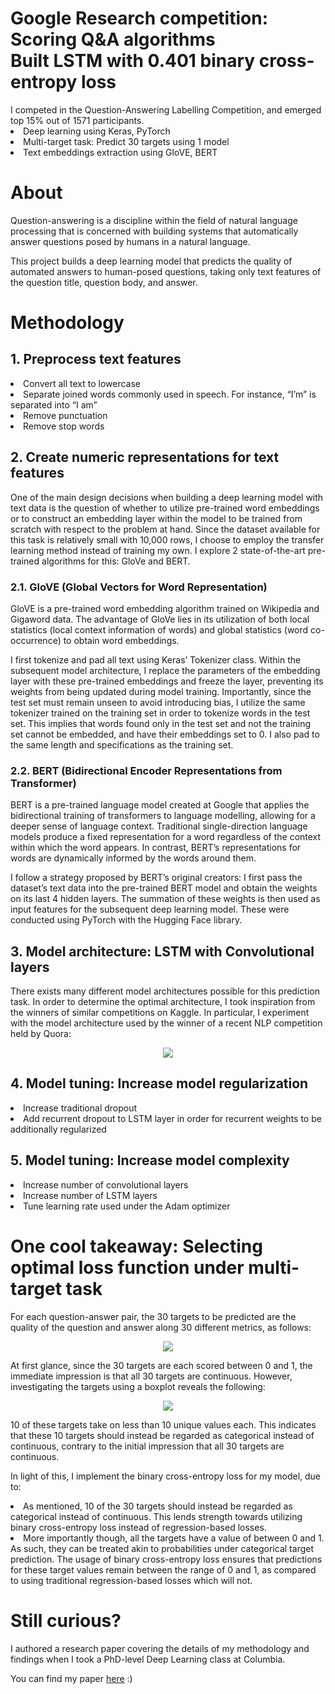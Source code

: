 <h1> Google Research competition: Scoring Q&A algorithms<br>Built LSTM with 0.401 binary cross-entropy loss</h1>
I competed in the Question-Answering Labelling Competition, and emerged top 15% out of 1571 participants.
<br>
<li> Deep learning using Keras, PyTorch
<li>Multi-target task: Predict 30 targets using 1 model
<li>Text embeddings extraction using GloVE, BERT
 
# About
Question-answering is a discipline within the field of natural language processing that is concerned with building systems that automatically answer questions posed by humans in a natural language.

This project builds a deep learning model that predicts the quality of automated answers to human-posed questions, taking only text features of the question title, question body, and answer.


# Methodology
## 1. Preprocess text features
<li>Convert all text to lowercase
<li>Separate joined words commonly used in speech. For instance, “I’m” is separated into “I am”
<li>Remove punctuation
<li>Remove stop words

## 2. Create numeric representations for text features
One of the main design decisions when building a deep learning model with text data is the question of whether to utilize pre-trained word embeddings or to construct an embedding layer within the model to be trained from scratch with respect to the problem at hand. Since the dataset available for this task is relatively small with 10,000 rows, I choose to employ the transfer learning method instead of training my own. I explore 2 state-of-the-art pre-trained algorithms for this: GloVe and BERT.

### 2.1. GloVE (Global Vectors for Word Representation)
GloVE is a pre-trained word embedding algorithm trained on Wikipedia and Gigaword data. The advantage of GloVe lies in its utilization of both local statistics (local context information of words) and global statistics (word co-occurrence) to obtain word embeddings.

I first tokenize and pad all text using Keras’ Tokenizer class. Within the subsequent model architecture, I replace the parameters of the embedding layer with these pre-trained embeddings and freeze the layer, preventing its weights from being updated during model training. Importantly, since the test set must remain unseen to avoid introducing bias, I utilize the same tokenizer trained on the training set in order to tokenize words in the test set. This implies that words found only in the test set and not the training set cannot be embedded, and have their embeddings set to 0. I also pad to the same length and specifications as the training set.

### 2.2. BERT (Bidirectional Encoder Representations from Transformer)
BERT is a pre-trained language model created at Google that applies the bidirectional training of transformers to language modelling, allowing for a deeper sense of language context. Traditional single-direction language models produce a fixed representation for a word regardless of the context within which the word appears. In contrast, BERT’s representations for words are dynamically informed by the words around them.

I follow a strategy proposed by BERT’s original creators: I first pass the dataset’s text data into the pre-trained BERT model and obtain the weights on its last 4 hidden layers. The summation of these weights is then used as input features for the subsequent deep learning model. These were conducted using PyTorch with the Hugging Face library.

## 3. Model architecture: LSTM with Convolutional layers
There exists many different model architectures possible for this prediction task. In order to determine the optimal architecture, I took inspiration from the winners of similar competitions on Kaggle. In particular, I experiment with the model architecture used by the winner of a recent NLP competition held by Quora:
<center><img class="img-fluid" src="readme_images/model_architecture.png"></center>

## 4. Model tuning: Increase model regularization
<li>Increase traditional dropout
<li>Add recurrent dropout to LSTM layer in order for recurrent weights to be additionally regularized

## 5. Model tuning: Increase model complexity
<li>Increase number of convolutional layers
<li>Increase number of LSTM layers
<li>Tune learning rate used under the Adam optimizer


# One cool takeaway: Selecting optimal loss function under multi-target task
For each question-answer pair, the 30 targets to be predicted are the quality of the question and answer along 30 different metrics, as follows:
<center><img class="img-fluid" src="readme_images/targets.png"></center>

At first glance, since the 30 targets are each scored between 0 and 1, the immediate impression is that all 30 targets are continuous. However, investigating the targets using a boxplot reveals the following:
<center><img class="img-fluid" src="readme_images/targets_boxplot.png"></center>

10 of these targets take on less than 10 unique values each. This indicates that these 10 targets should instead be regarded as categorical instead of continuous, contrary to the initial impression that all 30 targets are continuous.

In light of this, I implement the binary cross-entropy loss for my model, due to:
<li>As mentioned, 10 of the 30 targets should instead be regarded as categorical instead of continuous. This lends strength towards utilizing binary cross-entropy loss instead of regression-based losses.
<li>More importantly though, all the targets have a value of between 0 and 1. As such, they can be treated akin to probabilities under categorical target prediction. The usage of binary cross-entropy loss ensures that predictions for these target values remain between the range of 0 and 1, as compared to using traditional regression-based losses which will not.


# Still curious?
I authored a research paper covering the details of my methodology and findings when I took a PhD-level Deep Learning class at Columbia.

You can find my paper <a href="_____">here</a> :) 



